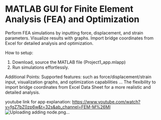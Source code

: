 # MATLAB GUI for Finite Element Analysis (FEA) and Optimization
 
Perform FEA simulations by inputting force, displacement, and strain parameters. Visualize results with graphs. Import bridge coordinates from Excel for detailed analysis and optimization. 

How to setup:
1) Download, source the MATLAB file (Project1_app.mlapp)
2) Run simulations effortlessly.

Additional Points:
Supported features: such as force/displacement/strain input, visualization graphs, and optimization capabilities ...
The flexibility to import bridge coordinates from Excel Data Sheet for a more realistic and detailed analysis.


youtube link for app explanation: https://www.youtube.com/watch?v=fgZ7bZ0zp6w&t=32s&ab_channel=FEM-M%26MI
![Uploading adding node.png…]()
